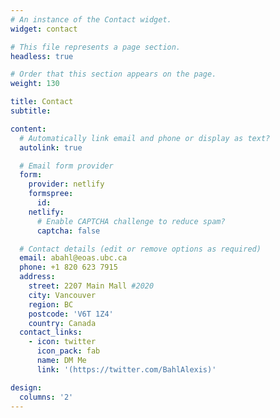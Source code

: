 ```yaml
---
# An instance of the Contact widget.
widget: contact

# This file represents a page section.
headless: true

# Order that this section appears on the page.
weight: 130

title: Contact
subtitle:

content:
  # Automatically link email and phone or display as text?
  autolink: true

  # Email form provider
  form:
    provider: netlify
    formspree:
      id:
    netlify:
      # Enable CAPTCHA challenge to reduce spam?
      captcha: false

  # Contact details (edit or remove options as required)
  email: abahl@eoas.ubc.ca
  phone: +1 820 623 7915
  address:
    street: 2207 Main Mall #2020
    city: Vancouver
    region: BC
    postcode: 'V6T 1Z4'
    country: Canada
  contact_links:
    - icon: twitter
      icon_pack: fab
      name: DM Me
      link: '(https://twitter.com/BahlAlexis)'

design:
  columns: '2'
---
```

